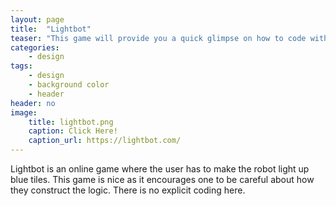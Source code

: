```yaml
---
layout: page
title:  "Lightbot"
teaser: "This game will provide you a quick glimpse on how to code without the code"
categories:
    - design
tags:
    - design
    - background color
    - header
header: no
image:
    title: lightbot.png
    caption: Click Here!
    caption_url: https://lightbot.com/
---
```

Lightbot is an online game where the user has to make the robot light up blue tiles. This game is nice as it encourages one to be careful about how they construct the logic. There is no explicit coding here.
